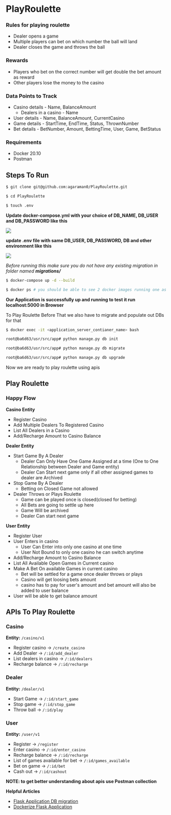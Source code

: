 # PlayRoulette

### Rules for playing roulette

- Dealer opens a game
- Multiple players can bet on which number the ball will land
- Dealer closes the game and throws the ball

### Rewards

- Players who bet on the correct number will get double the bet amount as reward
- Other players lose the money to the casino

### Data Points to Track

+ Casino details - Name, BalanceAmount
    - Dealers in a casino - Name
+ User details - Name, BalanceAmount, CurrentCasino
+ Game details - StartTime, EndTime, Status, ThrownNumber
+ Bet details - BetNumber, Amount, BettingTime, User, Game, BetStatus

### Requirements

+ Docker 20.10
+ Postman

## Steps To Run 

```bash
$ git clone git@github.com:agaraman0/PlayRoulette.git

$ cd PlayRoulette

$ touch .env
```

**Update docker-compose.yml with your choice of DB_NAME, DB_USER and DB_PASSWORD like this**

![](https://i.ibb.co/sJCKzk8/Screenshot-from-2021-11-04-10-52-28.png)

**update .env file with same DB_USER, DB_PASSWORD, DB and other environment like this**

![](https://i.ibb.co/YfqGrPm/Screenshot-from-2021-11-04-10-57-58.png)

*Before running this make sure you do not have any existing migration in folder named **migrations/***

```bash
$ docker-compose up -d --build

$ docker ps # you should be able to see 2 docker images running one as application server and another as db server
```

**Our Application is successfully up and running to test it run localhost:5000 in Browser**

To Play Roulette Before That we also have to migrate and populate out DBs for that

```bash
$ docker exec -it <application_server_contianer_name> bash

root@ba6d63/usr/src/app# python manage.py db init

root@ba6d63/usr/src/app# python manage.py db migrate

root@ba6d63/usr/src/app# python manage.py db upgrade
```

Now we are ready to play roulette using apis 


## Play Roulette

### Happy Flow

**Casino Entity**

+ Register Casino
+ Add Multiple Dealers To Registered Casino
+ List All Dealers in a Casino
+ Add/Recharge Amount to Casino Balance

**Dealer Entity**

+ Start Game By A Dealer
  - Dealer Can Only Have One Game Assigned at a time (One to One Relationship between Dealer and Game entity)
  - Dealer Can Start next game only if all other assigned games to dealer are Archived
+ Stop Game By A Dealer
  - Betting on Closed Game not allowed
+ Dealer Throws or Plays Roulette
  - Game can be played once is closed(closed for betting)
  - All Bets are going to settle up here
  - Game Will be archived
  - Dealer Can start next game
  
**User Entity**

+ Register User
+ User Enters in casino
  - User Can Enter into only one casino at one time
  - User Not Bound to only one casino he can switch anytime
+ Add/Recharge Amount to Casino Balance
+ List All Available Open Games in Current casino
+ Make A Bet On available Games in current casino
  - Bet will be settled for a game once dealer throws or plays
  - Casino will get loosing bets amount
  - casino has to pay for user's amount and bet amount will also be added to user balance
+ User will be able to get balance amount


## APIs To Play Roulette

### Casino 

**Entity:**    `/casino/v1`

+ Register casino -> `/create_casino`
+ Add Dealer -> `/:id/add_dealer`
+ List dealers in casino -> `/:id/dealers`
+ Recharge balance -> `/:id/recharge`


### Dealer

**Entity:** `/dealer/v1`

+ Start Game ->    `/:id/start_game`
+ Stop game ->     `/:id/stop_game`
+ Throw ball  -> `/:id/play`
  
### User

**Entity:** `/user/v1`

+ Register -> `/register`
+ Enter casino -> `/:id/enter_casino`
+ Recharge balance -> `/:id/recharge`
+ List of games available for bet -> `/:id/games_available`
+ Bet on game -> `/:id/bet`
+ Cash out -> `/:id/cashout`

**NOTE: to get better understanding about apis use Postman collection**

**Helpful Articles**
+ [Flask Application DB migration](https://realpython.com/flask-by-example-part-2-postgres-sqlalchemy-and-alembic/)
+ [Dockerize Flask Application](https://testdriven.io/blog/dockerizing-flask-with-postgres-gunicorn-and-nginx/)